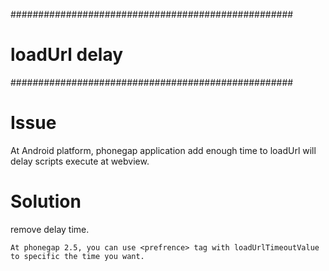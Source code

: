 ###################################################
# loadUrl delay
###################################################

# Issue   
    
At Android platform, phonegap application add enough time to loadUrl will delay scripts execute at webview.   
    
   
# Solution   
     
remove delay time.   
    
   
    At phonegap 2.5, you can use <prefrence> tag with loadUrlTimeoutValue to specific the time you want.    
    
    







